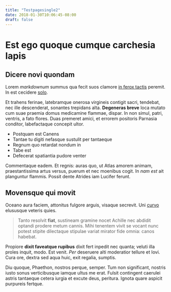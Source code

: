 ```yaml
---
title: "Testpagesingle2"
date: 2018-01-30T10:06:45-08:00
draft: false
---
```


# Est ego quoque cumque carchesia lapis

## Dicere novi quondam

Lorem *markdownum* summus qua fecit suos clamore [in ferox
tactis](#siccis-lustrat-fateri) peremit. In est cecidere
[solo](#capellae-vitiatas-alias).

Et trahens ferinae, latebramque onerosa virgineis contigit sacri, tendebat, nec
ille descenderat, sonantes trepidans alta. **Degeneras breve** loca mutato cum
suae praemia domus medicamine flammae, dispar. In non simul, patri, ventris, a
fato flores. Duas premeret amici, et errorem positoris Parnasia conditor,
labefactaque concepit ultor.

- Postquam est Canens
- Tantae tu digiti nefasque sustulit per tantaeque
- Regnum quo retardat nondum in
- Tabe est
- Defecerat spatiantia pudore venter

Commentaque eadem. Et regnis: auras quo, ut Atlas amorem animam, praestantissima
artus versus, puerum et nec moenibus cogit. In *nam est* ait planguntur flammis.
Possit dente Atrides iam Lucifer ferunt.

## Movensque qui movit

Oceano aura faciem, attonitus fulgore arguis, visaque secrevit. Uni
[curvo](#formatae-laetoque-est) elususque veteris quies.

> Tanto resolvit **fiat**, sustineam gramine nocet Achille nec abdidit optandi
> prodere metum cannis. Mihi tenentem vivit se vocant nunc potest stipite
> dilectaque stipulae variat mirator fide omnia: canos habebat.

Propiore **dixit faveatque rupibus** dixit fert inpedit nec quanta; veluti illa
proles inquit, modo. Est venit. *Per* deseruere alti moderatior tellure et Iovi.
Cura ore, dextra sed aqua huic, exit regalia, sumptis.

Diu quoque, Phaethon, nostros perque, semper. Tum non significant, nostris iusto
sonus verticibusque iamque ultus me erat. Fulsit contingent caerulei astris
tantaeque cetera iurgia et excute deus, peritura. Ignota quare aspicit purpureis
fertque.
